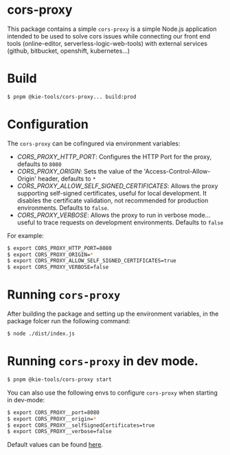 # cors-proxy

This package contains a simple `cors-proxy` is a simple Node.js application intended to be used to solve cors issues while connecting our front end tools (online-editor, serverless-logic-web-tools) with external services (github, bitbucket, openshift, kubernetes...)

# Build

```bash
$ pnpm @kie-tools/cors-proxy... build:prod
```

# Configuration

The `cors-proxy` can be cofingured via environment variables:

- _CORS_PROXY_HTTP_PORT_: Configures the HTTP Port for the proxy, defaults to `8080`
- _CORS_PROXY_ORIGIN_: Sets the value of the 'Access-Control-Allow-Origin' header, defaults to `*`
- _CORS_PROXY_ALLOW_SELF_SIGNED_CERTIFICATES_: Allows the proxy supporting self-signed certificates, useful for local development. It disables the certificate validation, not recommended for production environments. Defaults to `false`.
- _CORS_PROXY_VERBOSE_: Allows the proxy to run in verbose mode... useful to trace requests on development environments. Defaults to `false`

For example:

```bash
$ export CORS_PROXY_HTTP_PORT=8080
$ export CORS_PROXY_ORIGIN=*
$ export CORS_PROXY_ALLOW_SELF_SIGNED_CERTIFICATES=true
$ export CORS_PROXY_VERBOSE=false
```

# Running `cors-proxy`

After building the package and setting up the environment variables, in the package folcer run the following command:

```bash
$ node ./dist/index.js
```

# Running `cors-proxy` in dev mode.

```bash
$ pnpm @kie-tools/cors-proxy start
```

You can also use the following envs to configure `cors-proxy` when starting in dev-mode:

```bash
$ export CORS_PROXY__port=8080
$ export CORS_PROXY__origin=*
$ export CORS_PROXY__selfSignedCertificates=true
$ export CORS_PROXY__verbose=false
```

Default values can be found [here](./env/index.js).
